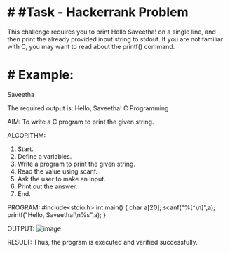 # # #Task - Hackerrank Problem

This challenge requires you to print Hello Saveetha! on a single line, and then print the already provided input string to stdout. If you are not familiar with C, you may want to read about the printf() command.

# # Example:

Saveetha

The required output is: Hello, Saveetha! C Programming

AIM: 
To write a C program to print the given string. 
 
ALGORITHM: 
1. Start. 
2. Define a variables. 
3. Write a program to print the given string. 
4. Read the value using scanf. 
5. Ask the user to make an input. 
6. Print out the answer. 
7. End. 
 
PROGRAM: 
#include<stdio.h> 
int main() 
{ 
char a[20]; 
scanf("%[^\n]",a); 
printf("Hello, Saveetha!\n%s",a); 
} 
 
 
OUTPUT: 
 ![image](https://github.com/user-attachments/assets/bc1ce7d4-bec1-45c3-9439-7c376082ecee)

 
RESULT: 
Thus, the program is executed and verified successfully.
